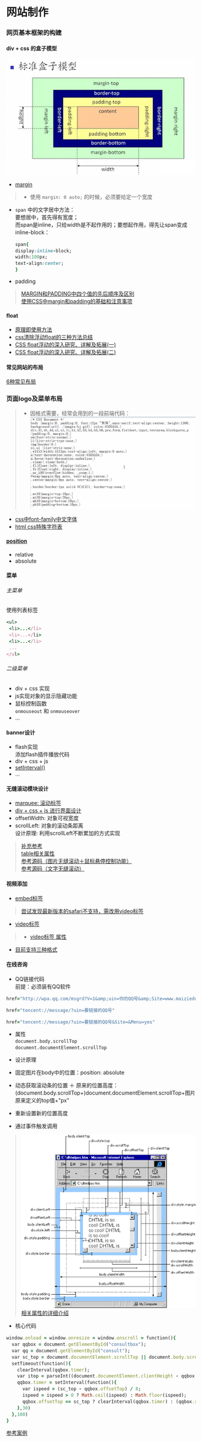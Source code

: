 # 网站制作
### 网页基本框架的构建  
#### div + css 的盒子模型
![盒子模型](indeximg/boxmodel.jpeg)    
* [margin](http://www.zhangxinxu.com/wordpress/2009/08/css-margin的相关属性，问题及应用/)  

> * 使用 `margin: 0 auto;` 的时候，必须要给定一个宽度  
* `span` 中的文字居中方法：    
 要想居中，首先得有宽度；  
 而span是inline，只给width是不起作用的；要想起作用，得先让span变成inline-block：  
  ```ruby  
  span{
  display:inline-block;
  width:100px;
  text-align:center;
  }  
  ```

* padding    

> [MARGIN和PADDING中四个值的先后顺序及区别](http://my.clicknow.cn/post/85/)  
[使用CSS中margin和padding的基础和注意事项](http://blog.sina.com.cn/s/blog_673ee2b50100lxrb.html)

#### float  
* [原理即使用方法](http://blog.csdn.net/qq_20404903/article/details/49024247)  
* [css清除浮动float的三种方法总结](http://my.oschina.net/leipeng/blog/221125)  
* [CSS float浮动的深入研究、详解及拓展(一)](http://www.zhangxinxu.com/wordpress/2010/01/css-float浮动的深入研究、详解及拓展一/)  
* [CSS float浮动的深入研究、详解及拓展(二)](http://www.zhangxinxu.com/wordpress/2010/01/css-float浮动的深入研究、详解及拓展二/)  

#### 常见网站的布局  
[6种常见布局](http://www.missyuan.com/thread-698280-1-1.html)

### 页面logo及菜单布局  
> * 因格式需要，经常会用到的一段前端代码：    
![常用代码](indeximg/1.png)    
* [css中font-family中文字体](http://www.cnblogs.com/mofish/archive/2012/12/06/2805617.html)  
* [html css特殊字符表](http://blog.csdn.net/bluestarf/article/details/40652011)

#### [position](http://www.cnblogs.com/yinc/articles/2017649.html)  
* relative
* absolute  

#### 菜单  
###### 主菜单    
使用列表标签  
```ruby  
<ul>
 <li>...</li>
 <li>...</li>
 <li>...</li>
 ...
</ul>
```
###### 二级菜单  
* div + css 实现      
 * js实现对象的显示隐藏功能  
 * 鼠标控制函数  
 `onmouseout` 和 `onmouseover`  
* ...

#### banner设计  
* flash实现  
添加flash插件播放代码  
* div + css + js  
 * [setInterval()](http://www.jb51.net/shouce/htmldom/jb51.net.htmldom/htmldom/met_win_setinterval.asp.html)  
 * ...

#### 无缝滚动模块设计  
* [marquee: 滚动标签](http://www.360doc.com/content/14/1210/17/9060464_431831883.shtml)  
* [div + css + js 进行界面设计](http://xueshu.baidu.com/s?wd=paperuri%3A%28e0c9a39353f65a7eef122c199f4af607%29&filter=sc_long_sign&tn=SE_xueshusource_2kduw22v&sc_vurl=http%3A%2F%2Fwww.doc88.com%2Fp-9972307152205.html&ie=utf-8&sc_us=13252124571412439245)  
 * offsetWidth: 对象可视宽度  
 * scrollLeft: 对象的滚动条距离  
  设计原理: 利用scrollLeft不断累加的方式实现

 > [补充参考](http://www.w3school.com.cn/xmldom/dom_htmlelement.asp)  
  [table相关属性](http://www.w3school.com.cn/tags/att_table_cellpadding.asp)  
  [参考源码（图片无缝滚动＋鼠标悬停控制功能）](http://zhidao.baidu.com/link?url=qk-UksCD2Al2NjzxVb7V8wpZkL7PrucQ826uV2nBsi5R8mqe0WPuBozoaVrMBkiY7iTvhM5CewWlQ5BNbOUPzK)  
  [参考源码（文字无缝滚动）](http://www.codefans.net/jscss/code/2759.shtml)  

#### 视频添加  
* [embed标签](http://www.w3school.com.cn/tags/tag_embed.asp)  

> [尝试发现最新版本的safari不支持，需改用video标签](https://support.apple.com/zh-cn/HT205081)  

* [video标签](http://www.jianshu.com/p/404d01b8e713)  

> * [video标签 属性](http://www.cnblogs.com/kiter/archive/2013/02/25/2932157.html)  
* [目前支持三种格式](http://www.runoob.com/tags/tag-video.html)  

#### 在线咨询  
* QQ链接代码  
前提：必须装有QQ软件  

```ruby
href="http://wpa.qq.com/msgrd?V=1&amp;uin=你的QQ号&amp;Site=www.maiziedu.com&amp;Menu=yes"
```

```ruby  
href="tencent://message/?uin=要链接的QQ号"   
```  

```ruby  
href="tencent://message/?uin=要链接的QQ号&Site=&Menu=yes"  
```

* 属性    
 `document.body.scrollTop`  
 `document.documentElement.scrollTop`

* 设计原理  
 * 固定图片在body中的位置：position: absolute  
 * 动态获取滚动条的位置 ＋ 原来的位置高度：(document.body.scrollTop+)document.documentElement.scrollTop+图片原来定义的top值+"px"  
 * 重新设置新的位置高度  
 * 通过事件触发调用  

 > ![scrollTop、offsetHeight和offsetTop等属性用法详解](indeximg/function.gif)  
 [相关属性的详细介绍](http://blog.csdn.net/fswan/article/details/17238933)

* 核心代码  
```ruby  
window.onload = window.onresize = window.onscroll = function(){
  var qqbox = document.getElementById("consultbox");
  var qq = document.getElementById("consult");
  var sc_top = document.documentElement.scrollTop || document.body.scrollTop;  
  setTimeout(function(){
    clearInterval(qqbox.timer);
    var itop = parseInt((document.documentElement.clientHeight - qqbox.offsetHeight)/2) + sc_top;
    qqbox.timer = setInterval(function(){
      var ispeed = (sc_top - qqbox.offsetTop) / 8;
      ispeed = ispeed > 0 ? Math.ceil(ispeed) : Math.floor(ispeed);
      qqbox.offsetTop == sc_top ? clearInterval(qqbox.timer) : (qqbox.style.top = qqbox.offsetTop + ispeed + "px");
    },30)
  },100)
}  
```
[参考案例](http://js.alixixi.com/a/2011071572504.shtml#)
